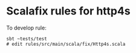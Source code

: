 # Scalafix rules for http4s

To develop rule:
```
sbt ~tests/test
# edit rules/src/main/scala/fix/Http4s.scala
```
